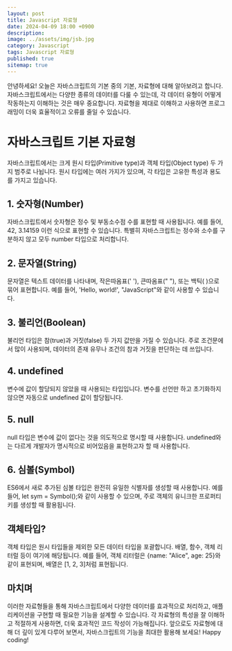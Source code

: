 ```yaml
---
layout: post
title: Javascript 자료형
date: 2024-04-09 18:00 +0900
description: 
image: ../assets/img/jsb.jpg
category: Javascript 
tags: Javascript 자료형
published: true
sitemap: true
---
```

안녕하세요! 오늘은 자바스크립트의 기본 중의 기본, 자료형에 대해 알아보려고 합니다. 자바스크립트에서는 다양한 종류의 데이터를 다룰 수 있는데, 각 데이터 유형이 어떻게 작동하는지 이해하는 것은 매우 중요합니다. 자료형을 제대로 이해하고 사용하면 프로그래밍이 더욱 효율적이고 오류를 줄일 수 있습니다.

# 자바스크립트 기본 자료형 

자바스크립트에서는 크게 원시 타입(Primitive type)과 객체 타입(Object type) 두 가지 범주로 나뉩니다. 원시 타입에는 여러 가지가 있으며, 각 타입은 고유한 특성과 용도를 가지고 있습니다.

## 1. 숫자형(Number)
자바스크립트에서 숫자형은 정수 및 부동소수점 수를 표현할 때 사용됩니다. 예를 들어, 42, 3.14159 이런 식으로 표현할 수 있습니다. 특별히 자바스크립트는 정수와 소수를 구분하지 않고 모두 number 타입으로 처리합니다.
## 2. 문자열(String)
문자열은 텍스트 데이터를 나타내며, 작은따옴표(' '), 큰따옴표(" "), 또는 백틱( )으로 묶어 표현합니다. 예를 들어, 'Hello, world!', "JavaScript"와 같이 사용할 수 있습니다. 
## 3. 불리언(Boolean)
불리언 타입은 참(true)과 거짓(false) 두 가지 값만을 가질 수 있습니다. 주로 조건문에서 많이 사용되며, 데이터의 존재 유무나 조건의 참과 거짓을 판단하는 데 쓰입니다.
## 4. undefined
변수에 값이 할당되지 않았을 때 사용되는 타입입니다. 변수를 선언만 하고 초기화하지 않으면 자동으로 undefined 값이 할당됩니다.
## 5. null
null 타입은 변수에 값이 없다는 것을 의도적으로 명시할 때 사용합니다. undefined와는 다르게 개발자가 명시적으로 비어있음을 표현하고자 할 때 사용합니다.
## 6. 심볼(Symbol)
ES6에서 새로 추가된 심볼 타입은 완전히 유일한 식별자를 생성할 때 사용합니다. 예를 들어, let sym = Symbol();와 같이 사용할 수 있으며, 주로 객체의 유니크한 프로퍼티 키를 생성할 때 활용됩니다.

## 객체타입?
객체 타입은 원시 타입들을 제외한 모든 데이터 타입을 포괄합니다. 배열, 함수, 객체 리터럴 등이 여기에 해당됩니다. 예를 들어, 객체 리터럴은 {name: "Alice", age: 25}와 같이 표현되며, 배열은 [1, 2, 3]처럼 표현됩니다.


## 마치며
이러한 자료형들을 통해 자바스크립트에서 다양한 데이터를 효과적으로 처리하고, 애플리케이션을 구현할 때 필요한 기능을 설계할 수 있습니다. 각 자료형의 특성을 잘 이해하고 적절하게 사용하면, 더욱 효과적인 코드 작성이 가능해집니다. 앞으로도 자료형에 대해 더 깊이 있게 다루어 보면서, 자바스크립트의 기능을 최대한 활용해 보세요! Happy coding!